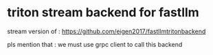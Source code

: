 # triton stream backend for fastllm
stream version of :
https://github.com/eigen2017/fastllmtritonbackend

pls mention that : we must use grpc client to call this backend
